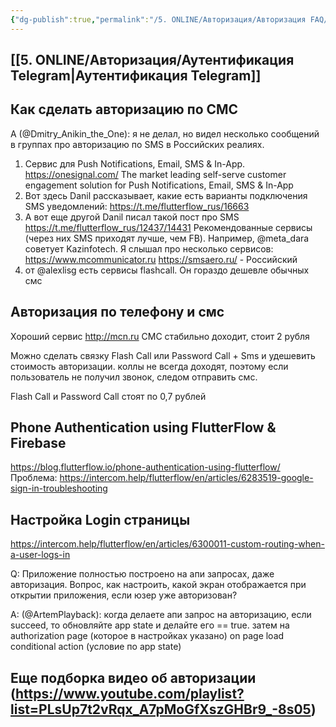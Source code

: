 ```yaml
---
{"dg-publish":true,"permalink":"/5. ONLINE/Авторизация/Авторизация FAQ/","created":"2024-10-23T10:54:34.395-03:00","updated":"2024-10-23T10:54:34.395-03:00"}
---
```



## [[5. ONLINE/Авторизация/Аутентификация Telegram\|Аутентификация Telegram]]
## Как сделать авторизацию по СМС

A (@Dmitry_Anikin_the_One): я не делал, но видел несколько сообщений в группах про авторизацию по SMS в Российских реалиях.
1) Сервис для Push Notifications, Email, SMS & In-App.
https://onesignal.com/
The market leading self-serve customer engagement solution for Push Notifications, Email, SMS & In-App
2) Вот здесь Danil рассказывает, какие есть варианты подключения SMS уведомлений:
https://t.me/flutterflow_rus/16663
3) А вот еще другой Danil писал такой пост про SMS
https://t.me/flutterflow_rus/12437/14431
Рекомендованные сервисы (через них SMS приходят лучше, чем FB). Например, @meta_dara советует Kazinfotech.
Я слышал про несколько сервисов:
https://www.mcommunicator.ru
https://smsaero.ru/ - Российский
4)  от @alexlisg есть сервисы flashcall. Он гораздо дешевле обычных смс
## Авторизация по телефону и смс
Хороший сервис http://mcn.ru
СМС стабильно доходит, стоит 2 рубля

Можно сделать связку Flash Call или Password Call + Sms и удешевить стоимость авторизации.
коллы не всегда доходят, поэтому если пользователь не получил звонок, следом отправить смс. 

Flash Call и Password Call стоят по 0,7 рублей

## Phone Authentication using FlutterFlow & Firebase
https://blog.flutterflow.io/phone-authentication-using-flutterflow/
Проблема: https://intercom.help/flutterflow/en/articles/6283519-google-sign-in-troubleshooting

## Настройка Login страницы
https://intercom.help/flutterflow/en/articles/6300011-custom-routing-when-a-user-logs-in 


Q: Приложение полностью построено на апи запросах, даже авторизация. Вопрос, как настроить, какой экран отображается при открытии приложения, если юзер уже авторизован?

A: (@ArtemPlayback): когда делаете апи запрос на авторизацию, если succeed, то обновляйте app state и делайте его == true. затем на authorization page (которое в настройках указано) on page load conditional action (условие по app state)

## Еще подборка видео об авторизации (https://www.youtube.com/playlist?list=PLsUp7t2vRqx_A7pMoGfXszGHBr9_-8s05)